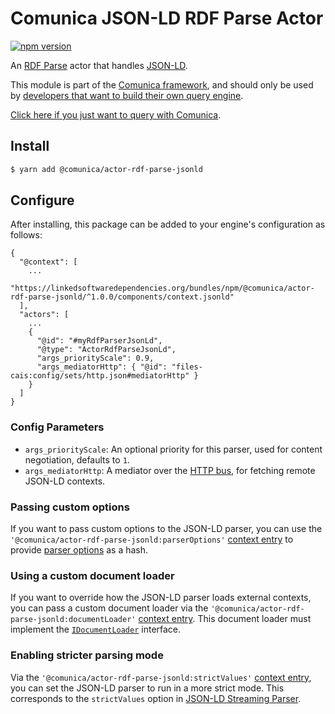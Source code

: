 # Comunica JSON-LD RDF Parse Actor

[![npm version](https://badge.fury.io/js/%40comunica%2Factor-rdf-parse-jsonld.svg)](https://www.npmjs.com/package/@comunica/actor-rdf-parse-jsonld)

An [RDF Parse](https://github.com/comunica/comunica/tree/master/packages/bus-rdf-parse) actor that handles [JSON-LD](https://json-ld.org/).

This module is part of the [Comunica framework](https://github.com/comunica/comunica),
and should only be used by [developers that want to build their own query engine](https://comunica.dev/docs/modify/).

[Click here if you just want to query with Comunica](https://comunica.dev/docs/query/).

## Install

```bash
$ yarn add @comunica/actor-rdf-parse-jsonld
```

## Configure

After installing, this package can be added to your engine's configuration as follows:
```text
{
  "@context": [
    ...
    "https://linkedsoftwaredependencies.org/bundles/npm/@comunica/actor-rdf-parse-jsonld/^1.0.0/components/context.jsonld"  
  ],
  "actors": [
    ...
    {
      "@id": "#myRdfParserJsonLd",
      "@type": "ActorRdfParseJsonLd",
      "args_priorityScale": 0.9,
      "args_mediatorHttp": { "@id": "files-cais:config/sets/http.json#mediatorHttp" }
    }
  ]
}
```

### Config Parameters

* `args_priorityScale`: An optional priority for this parser, used for content negotiation, defaults to `1`.
* `args_mediatorHttp`: A mediator over the [HTTP bus](https://github.com/comunica/comunica/tree/master/packages/bus-http), for fetching remote JSON-LD contexts.

### Passing custom options

If you want to pass custom options to the JSON-LD parser,
you can use the `'@comunica/actor-rdf-parse-jsonld:parserOptions'` [context entry](https://comunica.dev/docs/query/advanced/context/)
to provide [parser options](https://github.com/rubensworks/jsonld-streaming-parser.js#configuration) as a hash.

### Using a custom document loader

If you want to override how the JSON-LD parser loads external contexts,
you can pass a custom document loader via the `'@comunica/actor-rdf-parse-jsonld:documentLoader'` [context entry](https://comunica.dev/docs/query/advanced/context/).
This document loader must implement the [`IDocumentLoader`](https://github.com/rubensworks/jsonld-context-parser.js/blob/master/lib/IDocumentLoader.ts) interface.

### Enabling stricter parsing mode

Via the `'@comunica/actor-rdf-parse-jsonld:strictValues'` [context entry](https://comunica.dev/docs/query/advanced/context/),
you can set the JSON-LD parser to run in a more strict mode.
This corresponds to the `strictValues` option in [JSON-LD Streaming Parser](https://github.com/rubensworks/jsonld-streaming-parser.js#configuration).
